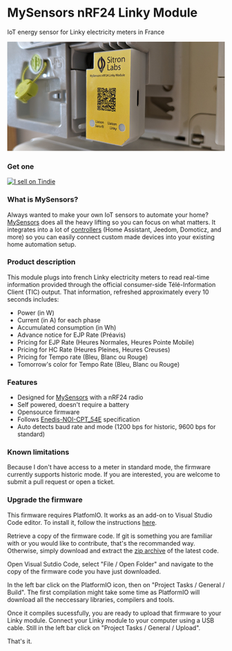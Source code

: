 # MySensors nRF24 Linky Module
IoT energy sensor for Linky electricity meters in France

[![Module plugged into a Linky meter](doc/photo.png)](https://www.tindie.com/products/sitronlabs/mysensors-nrf24-linky-module/)

### Get one
<a href="https://www.tindie.com/products/sitronlabs/mysensors-nrf24-linky-module/"><img src="https://d2ss6ovg47m0r5.cloudfront.net/badges/tindie-smalls.png" alt="I sell on Tindie" width="200" height="55"></a>

### What is MySensors?
Always wanted to make your own IoT sensors to automate your home? [MySensors](https://www.mysensors.org/) does all the heavy lifting so you can focus on what matters. It integrates into a lot of [controllers](https://www.mysensors.org/controller) (Home Assistant, Jeedom, Domoticz, and more) so you can easily connect custom made devices into your existing home automation setup.

### Product description
This module plugs into french Linky electricity meters to read real-time information provided through the official consumer-side Télé-Information Client (TIC) output. That information, refreshed approximately every 10 seconds includes:
- Power (in W)
- Current (in A) for each phase
- Accumulated consumption (in Wh)
- Advance notice for EJP Rate (Préavis)
- Pricing for EJP Rate (Heures Normales, Heures Pointe Mobile)
- Pricing for HC Rate (Heures Pleines, Heures Creuses)
- Pricing for Tempo rate (Bleu, Blanc ou Rouge)
- Tomorrow's color for Tempo Rate (Bleu, Blanc ou Rouge)

### Features
- Designed for [MySensors](https://www.mysensors.org/) with a nRF24 radio
- Self powered, doesn't require a battery
- Opensource firmware
- Follows [Enedis-NOI-CPT_54E](https://www.enedis.fr/media/2035/download) specification
- Auto detects baud rate and mode (1200 bps for historic, 9600 bps for standard)

### Known limitations
Because I don't have access to a meter in standard mode, the firmware currently supports historic mode. If you are interested, you are welcome to submit a pull request or open a ticket.

### Upgrade the firmware
This firmware requires PlatfomIO. It works as an add-on to Visual Studio Code editor. To install it, follow the instructions [here](https://platformio.org/install/ide?install=vscode).

Retrieve a copy of the firmware code. If git is something you are familiar with or you would like to contribute, that's the recommanded way. Otherwise, simply download and extract the [zip archive](https://github.com/sitronlabs/MySensors-nRF24-Linky-Modue/archive/refs/heads/master.zip) of the latest code.

Open Visual Sutdio Code, select "File / Open Folder" and navigate to the copy of the firmware code you have just downloaded.

In the left bar click on the PlatformIO icon, then on "Project Tasks / General / Build". The first compilation might take some time as PlatformIO will download all the neccessary libraries, compilers and tools.

Once it compiles sucessfully, you are ready to upload that firmware to your Linky module. Connect your Linky module to your computer using a USB cable. Still in the left bar click on "Project Tasks / General / Upload".

That's it.
